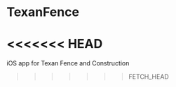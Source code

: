 TexanFence
==========
<<<<<<< HEAD
=======

iOS app for Texan Fence and Construction
>>>>>>> FETCH_HEAD
